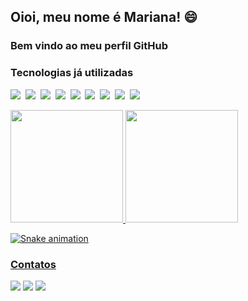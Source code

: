 ## Oioi, meu nome é Mariana! :smile:
### Bem vindo ao meu perfil GitHub

### Tecnologias já utilizadas
<p>
    <img src="https://img.shields.io/badge/HTML5-151515?style=for-the-badge&logo=html5&logoColor=DD58C1"></img>&nbsp;
    <img src="https://img.shields.io/badge/CSS3-151515?style=for-the-badge&logo=css3&logoColor=A960FF"></img>&nbsp;
    <img src="https://img.shields.io/badge/Python-151515?style=for-the-badge&logo=python&logoColor=DD58C1"></img>&nbsp;
    <img src="https://img.shields.io/badge/TypeScript-151515?style=for-the-badge&logo=typescript&logoColor=A960FF"></img>&nbsp;
    <img src="https://img.shields.io/badge/React-151515?style=for-the-badge&logo=react&logoColor=DD58C1"></img>&nbsp;
    <img src="https://img.shields.io/badge/Node.js-151515?style=for-the-badge&logo=nodedotjs&logoColor=A960FF"></img>&nbsp;    
    <img src="https://img.shields.io/badge/MySQL-151515?style=for-the-badge&logo=mysql&logoColor=DD58C1"></img>&nbsp;
    <img src="https://img.shields.io/badge/JavaScript-151515?style=for-the-badge&logo=javascript&logoColor=A960FF"></img>&nbsp;  
    <img src="https://img.shields.io/badge/Bootstrap-151515?style=for-the-badge&logo=bootstrap&logoColor=DD58C1"></img>&nbsp; 
</p>

<div>
<a href="https://github.com/Mariayumi">
<img height="180em" src="https://github-readme-stats.vercel.app/api?username=Mariayumi&show_icons=true&theme=jolly"/>
<img height="180em" src="https://github-readme-stats.vercel.app/api/top-langs/?username=Mariayumi&layout=compact&theme=jolly"/>
</div>

![Snake animation](https://github.com/Mariayumi/Mariayumi/blob/output/github-contribution-grid-snake.svg)

### Contatos
<div>
<a href="https://www.instagram.com/maritamay4/" target="_blank"><img src="https://img.shields.io/badge/-Instagram-151515?style=for-the-badge&logo=instagram&logoColor=A960FF" target="_blank"></a>
<a href = "mailto:maritamay4@gmail.com"><img src="https://img.shields.io/badge/Gmail-151515?style=for-the-badge&logo=gmail&logoColor=DD58C1" target="_blank"></a>
<a href="https://www.linkedin.com/in/mariana-tamay-159582222/" target="_blank"><img src="https://img.shields.io/badge/-LinkedIn-151515?style=for-the-badge&logo=linkedin&logoColor=A960FF" target="_blank"></a>   
</div>
